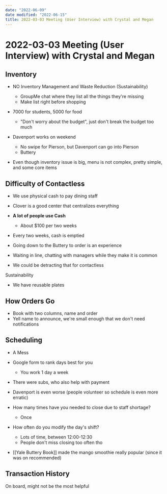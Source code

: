 ```yaml
---
date: "2022-06-09"
date modified: "2022-06-15"
title: 2022-03-03 Meeting (User Interview) with Crystal and Megan
---
```


# 2022-03-03 Meeting (User Interview) with Crystal and Megan

## Inventory
- NO Inventory Management and Waste Reduction (Sustainability)
	- GroupMe chat where they list all the things they're missing
	- Make list right before shopping
- 7000 for students, 5000 for food
	- "Don't worry about the budget", just don't break the budget too much

- Davenport works on weekend
	- No swipe for Pierson, but Davenport can go into Pierson
	- Buttery

- Even though inventory issue is big, menu is not complex, pretty simple, and some core items

## Difficulty of Contactless
- We use physical cash to pay dining staff
- Clover is a good center that centralizes everything
- **A lot of people use Cash**
	- About $100 per two weeks
- Every two weeks, cash is emptied

- Going down to the Buttery to order is an experience
- Waiting in line, chatting with managers while they make it is common
- We could be detracting that for contactless

Sustainability

- We have reusable plates

## How Orders Go
- Book with two columns, name and order
- Yell name to announce, we're small enough that we don't need notifications

## Scheduling
- A Mess
- Google form to rank days best for you
	- You work 1 day a week
- There were subs, who also help with payment
- Davenport is even worse (people volunteer so schedule is even more erratic)
- How many times have you needed to close due to staff shortage?
	- Once
- How often do you modify the day's shift?
	- Lots of time, between 12:00-12:30
	- People don't miss closing too often tho

- [[Yale Buttery Book]] made the mango smoothie really popular (since it was on recommended)

## Transaction History
On board, might not be the most helpful
